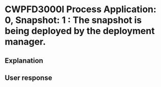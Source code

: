 # CWPFD3000I Process Application: 0, Snapshot: 1 : The snapshot is being deployed by the deployment manager.

## Explanation

## User response